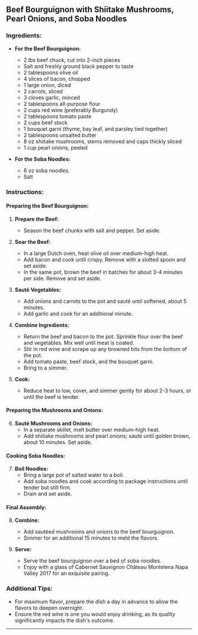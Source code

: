 ## Beef Bourguignon with Shiitake Mushrooms, Pearl Onions, and Soba Noodles

### Ingredients:

- **For the Beef Bourguignon:**
  - 2 lbs beef chuck, cut into 2-inch pieces
  - Salt and freshly ground black pepper to taste
  - 2 tablespoons olive oil
  - 4 slices of bacon, chopped
  - 1 large onion, diced
  - 2 carrots, sliced
  - 3 cloves garlic, minced
  - 2 tablespoons all-purpose flour
  - 2 cups red wine (preferably Burgundy)
  - 2 tablespoons tomato paste
  - 2 cups beef stock
  - 1 bouquet garni (thyme, bay leaf, and parsley tied together)
  - 2 tablespoons unsalted butter
  - 8 oz shiitake mushrooms, stems removed and caps thickly sliced
  - 1 cup pearl onions, peeled
  
- **For the Soba Noodles:**
  - 8 oz soba noodles
  - Salt

### Instructions:

#### Preparing the Beef Bourguignon:

1. **Prepare the Beef:**
   - Season the beef chunks with salt and pepper. Set aside.

2. **Sear the Beef:**
   - In a large Dutch oven, heat olive oil over medium-high heat.
   - Add bacon and cook until crispy. Remove with a slotted spoon and set aside.
   - In the same pot, brown the beef in batches for about 3-4 minutes per side. Remove and set aside.

3. **Sauté Vegetables:**
   - Add onions and carrots to the pot and sauté until softened, about 5 minutes.
   - Add garlic and cook for an additional minute.

4. **Combine Ingredients:**
   - Return the beef and bacon to the pot. Sprinkle flour over the beef and vegetables. Mix well until meat is coated.
   - Stir in red wine and scrape up any browned bits from the bottom of the pot.
   - Add tomato paste, beef stock, and the bouquet garni.
   - Bring to a simmer.

5. **Cook:**
   - Reduce heat to low, cover, and simmer gently for about 2-3 hours, or until the beef is tender.

#### Preparing the Mushrooms and Onions:

6. **Sauté Mushrooms and Onions:**
   - In a separate skillet, melt butter over medium-high heat.
   - Add shiitake mushrooms and pearl onions; sauté until golden brown, about 10 minutes. Set aside.

#### Cooking Soba Noodles:

7. **Boil Noodles:**
   - Bring a large pot of salted water to a boil.
   - Add soba noodles and cook according to package instructions until tender but still firm.
   - Drain and set aside.

#### Final Assembly:

8. **Combine:**
   - Add sautéed mushrooms and onions to the beef bourguignon.
   - Simmer for an additional 15 minutes to meld the flavors.

9. **Serve:**
   - Serve the beef bourguignon over a bed of soba noodles.
   - Enjoy with a glass of Cabernet Sauvignon Château Montelena Napa Valley 2017 for an exquisite pairing.

### Additional Tips:
- For maximum flavor, prepare the dish a day in advance to allow the flavors to deepen overnight.
- Ensure the red wine is one you would enjoy drinking, as its quality significantly impacts the dish's outcome.

---